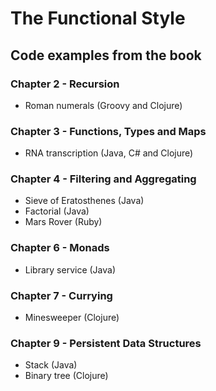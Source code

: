 # The Functional Style
## Code examples from the book
### Chapter 2 - Recursion
 - Roman numerals (Groovy and Clojure)
### Chapter 3 - Functions, Types and Maps
 - RNA transcription (Java, C# and Clojure)
### Chapter 4 - Filtering and Aggregating
 - Sieve of Eratosthenes (Java)
 - Factorial (Java)
 - Mars Rover (Ruby)
### Chapter 6 - Monads
 - Library service (Java)
### Chapter 7 - Currying
 - Minesweeper (Clojure)
### Chapter 9 - Persistent Data Structures
 - Stack (Java)
 - Binary tree (Clojure)
